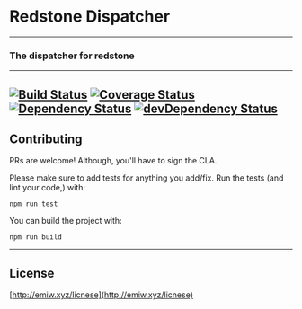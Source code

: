 # Redstone Dispatcher
---

### The dispatcher for redstone

---
[![Build Status](https://travis-ci.org/emiw/redstone-dispatcher.svg)](https://travis-ci.org/emiw/redstone-dispatcher)
[![Coverage Status](https://coveralls.io/repos/emiw/redstone-dispatcher/badge.svg?branch=master&service=github)](https://coveralls.io/github/emiw/redstone-dispatcher?branch=master)
[![Dependency Status](https://david-dm.org/emiw/redstone-dispatcher.svg)](https://david-dm.org/emiw/redstone-dispatcher)
[![devDependency Status](https://david-dm.org/emiw/redstone-dispatcher/dev-status.svg)](https://david-dm.org/emiw/redstone-dispatcher#info=devDependencies)
---

## Contributing

PRs are welcome! Although, you'll have to sign the CLA.

Please make sure to add tests for anything you add/fix. Run the tests (and lint your code,) with:

    npm run test


You can build the project with:

    npm run build


---

## License

[http://emiw.xyz/licnese](http://emiw.xyz/licnese)
